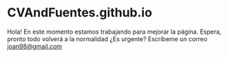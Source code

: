 # CVAndFuentes.github.io
Hola! En este momento estamos trabajando para mejorar la página. Espera, pronto todo volverá a la normalidad
¿Es urgente? Escríbeme un correo joan98@gmail.com
